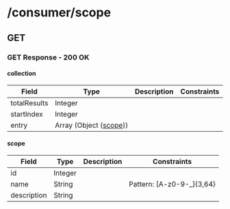 
# /consumer/scope


## GET


### GET Response - 200 OK

#### collection

Field | Type | Description | Constraints
----- | ---- | ----------- | -----------
totalResults | Integer |  | 
startIndex | Integer |  | 
entry | Array (Object ([scope](#psx_model_Scope))) |  | 

#### scope

Field | Type | Description | Constraints
----- | ---- | ----------- | -----------
id | Integer |  | 
name | String |  | Pattern: [A-z0-9\-\_]{3,64}
description | String |  | 

